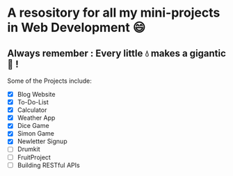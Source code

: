 # A resository for all my mini-projects in Web Development :smile:
## Always remember : Every little 💧 makes a gigantic 🌊 !
Some of the Projects include:
- [x] Blog Website
- [x] To-Do-List
- [x] Calculator
- [x] Weather App
- [x] Dice Game
- [x] Simon Game
- [x] Newletter Signup
- [ ] Drumkit
- [ ] FruitProject
- [ ] Building RESTful APIs
